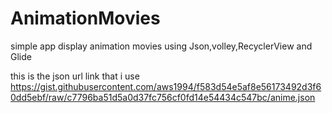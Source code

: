 # AnimationMovies
simple app display animation movies using Json,volley,RecyclerView and Glide

this is the json url link that i use   
https://gist.githubusercontent.com/aws1994/f583d54e5af8e56173492d3f60dd5ebf/raw/c7796ba51d5a0d37fc756cf0fd14e54434c547bc/anime.json
